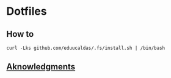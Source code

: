 # Dotfiles

## How to

```
curl -Lks github.com/eduucaldas/.fs/install.sh | /bin/bash
```

## [Aknowledgments](https://www.atlassian.com/git/tutorials/dotfiles)
